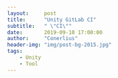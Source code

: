```yaml
---
layout:     post
title:      "Unity GitLab CI"
subtitle:   " \"CI\""
date:       2019-09-10 17:00:00
author:     "Conerlius"
header-img: "img/post-bg-2015.jpg"
tags:
    - Unity
    - Tool
---
```

